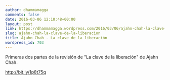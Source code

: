 ```yaml
---
author: dhammamagga
comments: false
date: 2016-03-06 12:10:48+00:00
layout: post
link: https://dhammamagga.wordpress.com/2016/03/06/ajahn-chah-la-clave-de-la-liberacion/
slug: ajahn-chah-la-clave-de-la-liberacion
title: Ajahn Chah - La clave de la liberación
wordpress_id: 703
---
```


Primeras dos partes de la revisión de "La clave de la liberación" de Ajahn Chah.

http://bit.ly/1p8t75q
